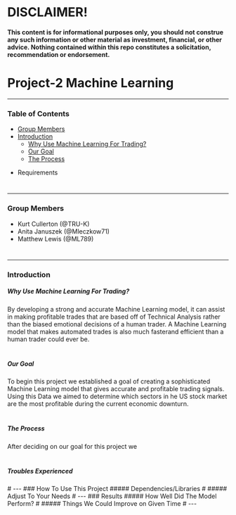 # **DISCLAIMER!**
#### **This content is for informational purposes only, you should not construe any such information or other material as investment, financial, or other advice. Nothing contained within this repo constitutes a solicitation, recommendation or endorsement.**
#
# Project-2 Machine Learning
---
### Table of Contents
- [Group Members](###Group-Members)
- [Introduction](###Introduction)
    * [Why Use Machine Learning For Trading?](####Why-Use-Machine-Learning-For-Trading?)
    * [Our Goal](#####Our-Goal)
    * [The Process](#####The-Process)
* Requirements
#
---
### Group Members
 - Kurt Cullerton (@TRU-K)
 - Anita Januszek (@Mleczkow71)
 - Matthew Lewis (@ML789)
 #
---
### Introduction
##### Why Use Machine Learning For Trading?
By developing a strong and accurate Machine Learning model, it can assist in making profitable trades that are based off of Technical Analysis rather than the biased emotional decisions of a human trader. A Machine Learning model that makes automated trades is also much fasterand efficient than a human trader could ever be.
#
##### Our Goal
To begin this project we established a goal of creating a sophisticated Machine Learning model that gives accurate and profitable trading signals. Using this Data we aimed to determine which sectors in he US stock market are the most profitable during the current economic downturn. 
#
##### The Process
After deciding on our goal for this project we <TO BE COMPLETED>
#
##### Troubles Experienced
<TO BE COMPLETED>
#
---
### How To Use This Project
##### Dependencies/Libraries
<TO BE COMPLETED>
#
##### Adjust To Your Needs
<TO BE COMPLETED>
#
--- 
### Results
##### How Well Did The Model Perform?
<TO BE COMPLETED>
#
##### Things We Could Improve on Given Time
<TO BE COMPLETED>
#
---
